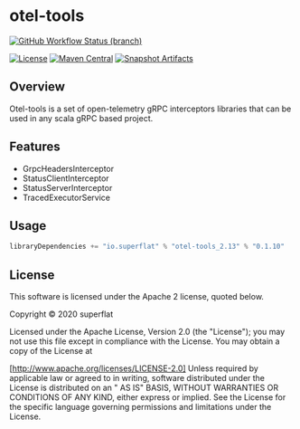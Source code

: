 # otel-tools
[![GitHub Workflow Status (branch)](https://img.shields.io/github/actions/workflow/status/super-flat/scala-otel-tools/publish.yml?branch=main&style=flat-square)](https://github.com/super-flat/scala-otel-tools/actions/workflows/publish.yml)

[![License](https://img.shields.io/badge/License-Apache%202.0-blue.svg)](https://opensource.org/licenses/Apache-2.0)
[![Maven Central](https://maven-badges.herokuapp.com/maven-central/io.superflat/otel-tools_2.13/badge.svg)]((https://maven-badges.herokuapp.com/maven-central/io.superflat/otel-tools_2.13))
[![Snapshot Artifacts][Badge-SonatypeSnapshots]][Link-SonatypeSnapshots]

## Overview
Otel-tools is a set of open-telemetry gRPC interceptors libraries that can be used in any scala gRPC based project.

## Features

- GrpcHeadersInterceptor
- StatusClientInterceptor
- StatusServerInterceptor
- TracedExecutorService

## Usage
```scala
libraryDependencies += "io.superflat" % "otel-tools_2.13" % "0.1.10"
```

## License

This software is licensed under the Apache 2 license, quoted below.

Copyright © 2020 superflat

Licensed under the Apache License, Version 2.0 (the "License"); you may not use this file except in compliance with the
License. You may obtain a copy of the License at

[http://www.apache.org/licenses/LICENSE-2.0]
Unless required by applicable law or agreed to in writing, software distributed under the License is distributed on an "
AS IS" BASIS, WITHOUT WARRANTIES OR CONDITIONS OF ANY KIND, either express or implied. See the License for the specific
language governing permissions and limitations under the License.

[Link-SonatypeSnapshots]: https://oss.sonatype.org/content/repositories/snapshots/io/superflat/otel-tools_2.13/ "Sonatype Snapshots"

[Badge-SonatypeSnapshots]: https://img.shields.io/nexus/s/https/oss.sonatype.org/io.superflat/otel-tools_2.13.svg "Sonatype Snapshots"
